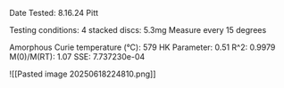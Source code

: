 Date Tested:  8.16.24 Pitt

Testing conditions:
4 stacked discs: 5.3mg
Measure every 15 degrees

Amorphous Curie temperature (°C): 579
HK Parameter: 0.51
R^2: 0.9979
M(0)/M(RT): 1.07
SSE: 7.737230e-04
<!-- PUBLISH STOP -->
![[Pasted image 20250618224810.png]]